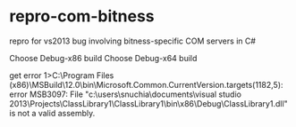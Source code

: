 # repro-com-bitness
repro for vs2013 bug involving bitness-specific COM servers in C#

Choose Debug-x86
build
Choose Debug-x64
build

get error
1>C:\Program Files (x86)\MSBuild\12.0\bin\Microsoft.Common.CurrentVersion.targets(1182,5): error MSB3097: File "c:\users\snuchia\documents\visual studio 2013\Projects\ClassLibrary1\ClassLibrary1\bin\x86\Debug\ClassLibrary1.dll" is not a valid assembly.
